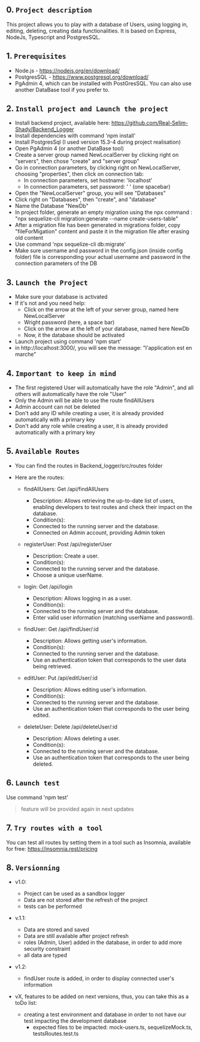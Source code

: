 ## 0. `Project description`

This project allows you to play with a database of Users, using logging in, editing, deleting, creating data functionalities. 
It is based on Express, NodeJs, Typescript and PostgresSQL.


## 1. `Prerequisites`

- Node.js - https://nodejs.org/en/download/
- PostgresSQL - https://www.postgresql.org/download/
- PgAdmin 4, which can be installed with PostGresSQL. You can also use another DataBase tool if you prefer to.

## 2. `Install project and Launch the project`

- Install backend project, available here: https://github.com/Real-Selim-Shady/Backend_Logger
- Install dependencies with command 'npm install'
- Install PostgresSql (I used version 15.3-4 during project realisation)
- Open PgAdmin 4 (or another DataBase tool)
- Create a server group named NewLocalServer by clicking right on "servers", then chose "create" and "server group"
- Go in connection parameters, by clicking right on NewLocalServer, choosing "properties", then click on connection tab:
    - In connection parameters, set hostname: 'localhost' 
    - In connection parameters, set password: ' ' (one spacebar) 
- Open the "NewLocalServer" group, you will see "Databases"
- Click right on "Databases", then "create", and "database"
- Name the Database "NewDb"
- In project folder, generate an empty migration using the npx command : "npx sequelize-cli migration:generate --name create-users-table"
- After a migration file has been generated in migrations folder, copy "fileForMigation" content and paste it in the migration file after erasing old content
- Use command 'npx sequelize-cli db:migrate'
- Make sure username and password in the config.json (inside config folder) file is corresponding your actual username and password in the connection parameters of the DB

## 3. `Launch the Project`

- Make sure your database is activated
- If it's not and you need help: 
    - Click on the arrow at the left of your server group, named here NewLocalServer
    - Wright password (here, a space bar)
    - Click on the arrow at the left of your database, named here NewDb
    - Now, it the database should be activated
- Launch project using command 'npm start'
- in http://localhost:3000/, you will see the message: "l'application est en marche"

## 4. `Important to keep in mind`

- The first registered User will automatically have the role "Admin", and all others will automatically have the role "User"
- Only the Admin will be able to use the route findAllUsers
- Admin account can not be deleted
- Don't add any ID while creating a user, it is already provided automatically with a primary key
- Don't add any role while creating a user, it is already provided automatically with a primary key

## 5. `Available Routes`

- You can find the routes in Backend_logger/src/routes folder

- Here are the routes:

    - findAllUsers: Get /api/findAllUsers
        - Description: Allows retrieving the up-to-date list of users, enabling developers to test routes and check their impact on the database.
        - Condition(s):
        - Connected to the running server and the database.
        - Connected on Admin account, providing Admin token

    - registerUser: Post /api/registerUser
        - Description: Create a user.
        - Condition(s):
        - Connected to the running server and the database.
        - Choose a unique userName.

    - login: Get /api/login
        - Description: Allows logging in as a user.
        - Condition(s):
        - Connected to the running server and the database.
        - Enter valid user information (matching userName and password).

    - findUser: Get /api/findUser/:id
        - Description: Allows getting user's information.
        - Condition(s):
        - Connected to the running server and the database.
        - Use an authentication token that corresponds to the user data being retrieved.

    - editUser: Put /api/editUser/:id
        - Description: Allows editing user's information.
        - Condition(s):
        - Connected to the running server and the database.
        - Use an authentication token that corresponds to the user being edited.

    - deleteUser: Delete /api/deleteUser/:id
        - Description: Allows deleting a user.
        - Condition(s):
        - Connected to the running server and the database.
        - Use an authentication token that corresponds to the user being deleted.

## 6. `Launch test`

Use command 'npm test'
> feature will be provided again in next updates

## 7. `Try routes with a tool`

You can test all routes by setting them in a tool such as Insomnia, available for free: https://insomnia.rest/pricing

## 8. `Versionning`

- v1.0: 
    - Project can be used as a sandbox logger
    - Data are not stored after the refresh of the project
    - tests can be performed

- v.1.1:
    - Data are stored and saved
    - Data are still available after project refresh
    - roles (Admin, User) added in the database, in order to add more security constraint
    - all data are typed

- v1.2:
    - findUser route is added, in order to display connected user's information

- vX, features to be added on next versions, thus, you can take this as a toDo list:
    - creating a test environment and database in order to not have our test impacting the development database
        - expected files to be impacted: mock-users.ts, sequelizeMock.ts, testsRoutes.test.ts
